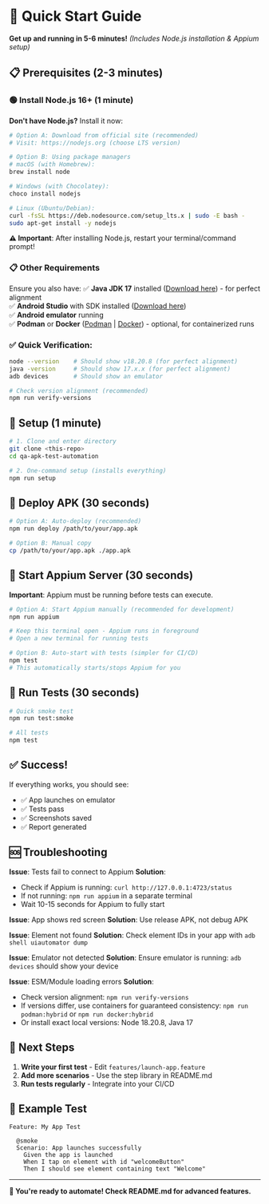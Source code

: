 # 🚀 Quick Start Guide

**Get up and running in 5-6 minutes!** *(Includes Node.js installation & Appium setup)*

## 📋 Prerequisites (2-3 minutes)

### 🟢 Install Node.js 16+ (1 minute)

**Don't have Node.js?** Install it now:

```bash
# Option A: Download from official site (recommended)
# Visit: https://nodejs.org (choose LTS version)

# Option B: Using package managers
# macOS (with Homebrew):
brew install node

# Windows (with Chocolatey):
choco install nodejs

# Linux (Ubuntu/Debian):
curl -fsSL https://deb.nodesource.com/setup_lts.x | sudo -E bash -
sudo apt-get install -y nodejs
```

**⚠️ Important**: After installing Node.js, restart your terminal/command prompt!

### 📋 Other Requirements

Ensure you also have:
✅ **Java JDK 17** installed ([Download here](https://www.oracle.com/java/technologies/downloads/)) - for perfect alignment  
✅ **Android Studio** with SDK installed ([Download here](https://developer.android.com/studio))  
✅ **Android emulator** running  
✅ **Podman** or **Docker** ([Podman](https://podman.io/getting-started/installation) | [Docker](https://docs.docker.com/get-docker/)) - optional, for containerized runs  

### ✅ Quick Verification:
```bash
node --version    # Should show v18.20.8 (for perfect alignment)
java -version     # Should show 17.x.x (for perfect alignment)
adb devices       # Should show an emulator

# Check version alignment (recommended)
npm run verify-versions
```

## 🚀 Setup (1 minute)

```bash
# 1. Clone and enter directory
git clone <this-repo>
cd qa-apk-test-automation

# 2. One-command setup (installs everything)
npm run setup
```

## 📱 Deploy APK (30 seconds)

```bash
# Option A: Auto-deploy (recommended)
npm run deploy /path/to/your/app.apk

# Option B: Manual copy
cp /path/to/your/app.apk ./app.apk
```

## 🚀 Start Appium Server (30 seconds)

**Important**: Appium must be running before tests can execute.

```bash
# Option A: Start Appium manually (recommended for development)
npm run appium

# Keep this terminal open - Appium runs in foreground
# Open a new terminal for running tests
```

```bash
# Option B: Auto-start with tests (simpler for CI/CD)
npm test
# This automatically starts/stops Appium for you
```

## 🧪 Run Tests (30 seconds)

```bash
# Quick smoke test
npm run test:smoke

# All tests
npm test
```

## ✅ Success!

If everything works, you should see:
- ✅ App launches on emulator
- ✅ Tests pass
- ✅ Screenshots saved
- ✅ Report generated

## 🆘 Troubleshooting

**Issue**: Tests fail to connect to Appium
**Solution**: 
- Check if Appium is running: `curl http://127.0.0.1:4723/status`
- If not running: `npm run appium` in a separate terminal
- Wait 10-15 seconds for Appium to fully start

**Issue**: App shows red screen
**Solution**: Use release APK, not debug APK

**Issue**: Element not found
**Solution**: Check element IDs in your app with `adb shell uiautomator dump`

**Issue**: Emulator not detected
**Solution**: Ensure emulator is running: `adb devices` should show your device

**Issue**: ESM/Module loading errors
**Solution**: 
- Check version alignment: `npm run verify-versions`
- If versions differ, use containers for guaranteed consistency: `npm run podman:hybrid` or `npm run docker:hybrid`
- Or install exact local versions: Node 18.20.8, Java 17

## 📝 Next Steps

1. **Write your first test** - Edit `features/launch-app.feature`
2. **Add more scenarios** - Use the step library in README.md
3. **Run tests regularly** - Integrate into your CI/CD

## 🎯 Example Test

```gherkin
Feature: My App Test

  @smoke
  Scenario: App launches successfully
    Given the app is launched
    When I tap on element with id "welcomeButton"
    Then I should see element containing text "Welcome"
```

---

**🎉 You're ready to automate! Check README.md for advanced features.**